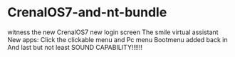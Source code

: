 # CrenalOS7-and-nt-bundle
witness the new CrenalOS7
new login screen
The smile virtual assistant
New apps: Click the clickable menu  and Pc menu
Bootmenu added back in
And last but not least SOUND CAPABILITY!!!!!!
